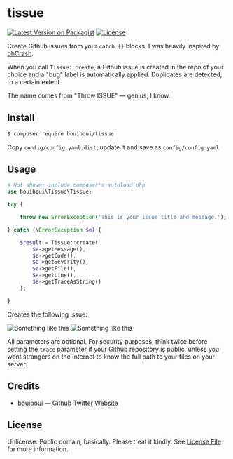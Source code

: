 # tissue

[![Latest Version on Packagist][ico-version]][link-packagist]
[![License][ico-license]](LICENSE)

Create Github issues from your ``catch {}`` blocks. I was heavily inspired by [ohCrash](https://ohcrash.com/).

When you call ``Tissue::create``, a Github issue is created in the repo of your choice and a "bug" label is automatically applied. Duplicates are detected, to a certain extent.

The name comes from "Throw ISSUE" — genius, I know.

## Install

``` bash
$ composer require bouiboui/tissue
```

Copy ``config/config.yaml.dist``, update it and save as ``config/config.yaml``

## Usage

``` php
# Not shown: include composer's autoload.php
use bouiboui\Tissue\Tissue;

try {

    throw new ErrorException('This is your issue title and message.');

} catch (\ErrorException $e) {

    $result = Tissue::create(
        $e->getMessage(),
        $e->getCode(),
        $e->getSeverity(),
        $e->getFile(),
        $e->getLine(),
        $e->getTraceAsString()
    );

}
```
Creates the following issue:

![Something like this](http://i.imgur.com/N5r8Ljh.png)
![Something like this](http://i.imgur.com/a96l7hR.png)

All parameters are optional. For security purposes, think twice before setting the `trace` parameter if your Github repository is public, unless you want strangers on the Internet to know the full path to your files on your server.

## Credits

- bouiboui — [Github](https://github.com/bouiboui) [Twitter](https://twitter.com/j_____________n) [Website](http://cod3.net)

## License

Unlicense. Public domain, basically. Please treat it kindly. See [License File](LICENSE) for more information.

[ico-version]: https://img.shields.io/packagist/v/bouiboui/tissue.svg?style=flat-square
[ico-license]: https://img.shields.io/badge/license-Unlicense-brightgreen.svg?style=flat-square

[link-packagist]: https://packagist.org/packages/bouiboui/tissue
